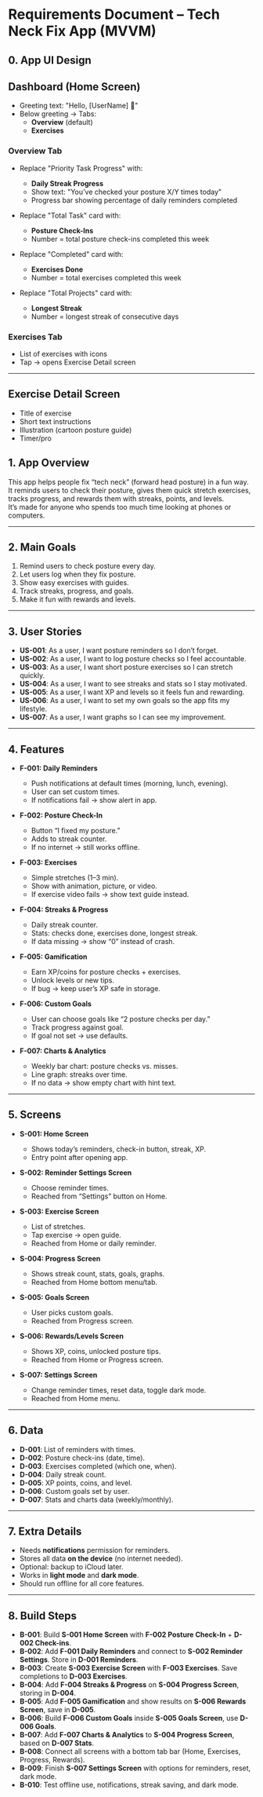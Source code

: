 # Requirements Document – Tech Neck Fix App (MVVM)

## 0. App UI Design
## Dashboard (Home Screen)

- Greeting text: "Hello, [UserName] 👋"
- Below greeting → Tabs:
  - **Overview** (default)
  - **Exercises**

### Overview Tab
- Replace "Priority Task Progress" with:
  - **Daily Streak Progress**
  - Show text: "You’ve checked your posture X/Y times today"
  - Progress bar showing percentage of daily reminders completed

- Replace "Total Task" card with:
  - **Posture Check-Ins**
  - Number = total posture check-ins completed this week

- Replace "Completed" card with:
  - **Exercises Done**
  - Number = total exercises completed this week

- Replace "Total Projects" card with:
  - **Longest Streak**
  - Number = longest streak of consecutive days

### Exercises Tab
- List of exercises with icons
- Tap → opens Exercise Detail screen



---

## Exercise Detail Screen
- Title of exercise
- Short text instructions
- Illustration (cartoon posture guide)
- Timer/pro

## 1. App Overview  
This app helps people fix “tech neck” (forward head posture) in a fun way.  
It reminds users to check their posture, gives them quick stretch exercises, tracks progress, and rewards them with streaks, points, and levels.  
It’s made for anyone who spends too much time looking at phones or computers.

---

## 2. Main Goals  
1. Remind users to check posture every day.  
2. Let users log when they fix posture.  
3. Show easy exercises with guides.  
4. Track streaks, progress, and goals.  
5. Make it fun with rewards and levels.

---

## 3. User Stories  

- **US-001**: As a user, I want posture reminders so I don’t forget.  
- **US-002**: As a user, I want to log posture checks so I feel accountable.  
- **US-003**: As a user, I want short posture exercises so I can stretch quickly.  
- **US-004**: As a user, I want to see streaks and stats so I stay motivated.  
- **US-005**: As a user, I want XP and levels so it feels fun and rewarding.  
- **US-006**: As a user, I want to set my own goals so the app fits my lifestyle.  
- **US-007**: As a user, I want graphs so I can see my improvement.  

---

## 4. Features  

- **F-001: Daily Reminders**  
  - Push notifications at default times (morning, lunch, evening).  
  - User can set custom times.  
  - If notifications fail → show alert in app.  

- **F-002: Posture Check-In**  
  - Button “I fixed my posture.”  
  - Adds to streak counter.  
  - If no internet → still works offline.  

- **F-003: Exercises**  
  - Simple stretches (1–3 min).  
  - Show with animation, picture, or video.  
  - If exercise video fails → show text guide instead.  

- **F-004: Streaks & Progress**  
  - Daily streak counter.  
  - Stats: checks done, exercises done, longest streak.  
  - If data missing → show “0” instead of crash.  

- **F-005: Gamification**  
  - Earn XP/coins for posture checks + exercises.  
  - Unlock levels or new tips.  
  - If bug → keep user’s XP safe in storage.  

- **F-006: Custom Goals**  
  - User can choose goals like “2 posture checks per day.”  
  - Track progress against goal.  
  - If goal not set → use defaults.  

- **F-007: Charts & Analytics**  
  - Weekly bar chart: posture checks vs. misses.  
  - Line graph: streaks over time.  
  - If no data → show empty chart with hint text.  

---

## 5. Screens  

- **S-001: Home Screen**  
  - Shows today’s reminders, check-in button, streak, XP.  
  - Entry point after opening app.  

- **S-002: Reminder Settings Screen**  
  - Choose reminder times.  
  - Reached from “Settings” button on Home.  

- **S-003: Exercise Screen**  
  - List of stretches.  
  - Tap exercise → open guide.  
  - Reached from Home or daily reminder.  

- **S-004: Progress Screen**  
  - Shows streak count, stats, goals, graphs.  
  - Reached from Home bottom menu/tab.  

- **S-005: Goals Screen**  
  - User picks custom goals.  
  - Reached from Progress screen.  

- **S-006: Rewards/Levels Screen**  
  - Shows XP, coins, unlocked posture tips.  
  - Reached from Home or Progress screen.  

- **S-007: Settings Screen**  
  - Change reminder times, reset data, toggle dark mode.  
  - Reached from Home menu.  

---

## 6. Data  

- **D-001**: List of reminders with times.  
- **D-002**: Posture check-ins (date, time).  
- **D-003**: Exercises completed (which one, when).  
- **D-004**: Daily streak count.  
- **D-005**: XP points, coins, and level.  
- **D-006**: Custom goals set by user.  
- **D-007**: Stats and charts data (weekly/monthly).  

---

## 7. Extra Details  

- Needs **notifications** permission for reminders.  
- Stores all data **on the device** (no internet needed).  
- Optional: backup to iCloud later.  
- Works in **light mode** and **dark mode**.  
- Should run offline for all core features.  

---

## 8. Build Steps  

- **B-001**: Build **S-001 Home Screen** with **F-002 Posture Check-In** + **D-002 Check-ins**.  
- **B-002**: Add **F-001 Daily Reminders** and connect to **S-002 Reminder Settings**. Store in **D-001 Reminders**.  
- **B-003**: Create **S-003 Exercise Screen** with **F-003 Exercises**. Save completions to **D-003 Exercises**.  
- **B-004**: Add **F-004 Streaks & Progress** on **S-004 Progress Screen**, storing in **D-004**.  
- **B-005**: Add **F-005 Gamification** and show results on **S-006 Rewards Screen**, save in **D-005**.  
- **B-006**: Build **F-006 Custom Goals** inside **S-005 Goals Screen**, use **D-006 Goals**.  
- **B-007**: Add **F-007 Charts & Analytics** to **S-004 Progress Screen**, based on **D-007 Stats**.  
- **B-008**: Connect all screens with a bottom tab bar (Home, Exercises, Progress, Rewards).  
- **B-009**: Finish **S-007 Settings Screen** with options for reminders, reset, dark mode.  
- **B-010**: Test offline use, notifications, streak saving, and dark mode.  
